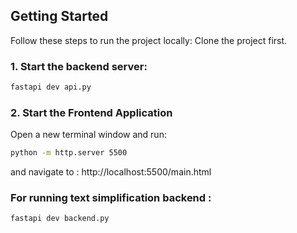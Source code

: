 ## Getting Started

Follow these steps to run the project locally:
Clone the project first.

### 1. Start the backend server: 
```bash
fastapi dev api.py
```
### 2. Start the Frontend Application
Open a new terminal window and run:
```bash
python -m http.server 5500
```
and navigate to : http://localhost:5500/main.html

### For running text simplification backend : 
```bash
fastapi dev backend.py
```
